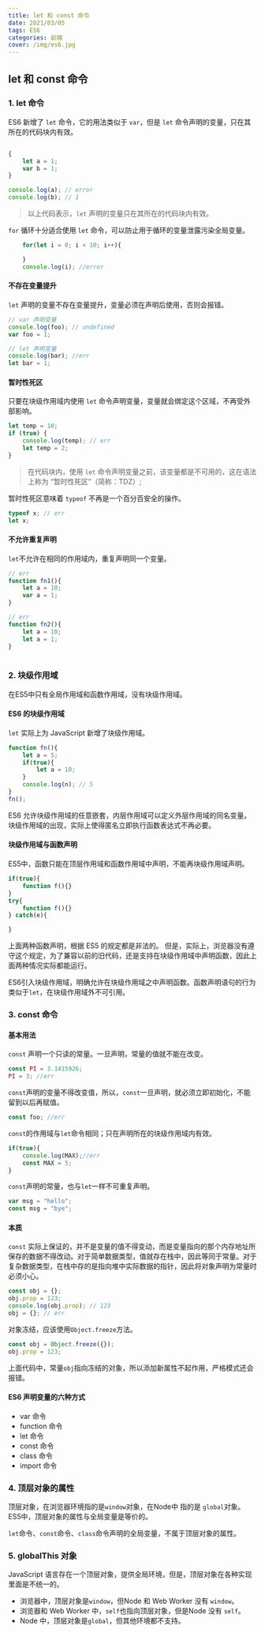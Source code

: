 ```yaml
---
title: let 和 const 命令
date: 2021/03/05
tags: ES6
categories: 前端
cover: /img/es6.jpg
---
```


## let 和 const 命令

### 1. let 命令

ES6 新增了 `let` 命令，它的用法类似于 `var`，但是 `let` 命令声明的变量，只在其所在的代码块内有效。
```javascript

{
    let a = 1;
    var b = 1;
}

console.log(a); // error
console.log(b); // 1
```
> 以上代码表示，`let` 声明的变量只在其所在的代码块内有效。

`for` 循环十分适合使用 `let` 命令，可以防止用于循环的变量泄露污染全局变量。
```javascript
    for(let i = 0; i < 10; i++){

    }
    console.log(i); //error
```

#### 不存在变量提升

`let` 声明的变量不存在变量提升，变量必须在声明后使用，否则会报错。

```javascript
// var 声明变量
console.log(foo); // undefined
var foo = 1;

// let 声明变量
console.log(bar); //err
let bar = 1;
```

#### 暂时性死区

只要在块级作用域内使用 `let` 命令声明变量，变量就会绑定这个区域，不再受外部影响。

```javascript
let temp = 10;
if (true) {
    console.log(temp); // err
    let temp = 2;
}
```
> 在代码块内，使用 `let` 命令声明变量之前，该变量都是不可用的，这在语法上称为 “暂时性死区”（简称：TDZ）;

暂时性死区意味着 `typeof` 不再是一个百分百安全的操作。

```javascript
typeof x; // err
let x;
```
#### 不允许重复声明

`let`不允许在相同的作用域内，重复声明同一个变量。

```javascript
// err
function fn1(){
    let a = 10;
    var a = 1;
}

// err
function fn2(){
    let a = 10;
    let a = 1;
}
    
```
### 2. 块级作用域

在ES5中只有全局作用域和函数作用域，没有块级作用域。

#### ES6 的块级作用域

`let` 实际上为 JavaScript 新增了块级作用域。

```javascript
function fn(){
    let a = 5;
    if(true){
        let a = 10;
    }
    console.log(n); // 5
}
fn();
```
ES6 允许块级作用域的任意嵌套，内层作用域可以定义外层作用域的同名变量。
块级作用域的出现，实际上使得匿名立即执行函数表达式不再必要。

#### 块级作用域与函数声明

ES5中，函数只能在顶层作用域和函数作用域中声明，不能再块级作用域声明。

```javascript
if(true){
    function f(){}
}
try{
    function f(){}
} catch(e){

}
```
上面两种函数声明，根据 ES5 的规定都是非法的。
但是，实际上，浏览器没有遵守这个规定，为了兼容以前的旧代码，还是支持在块级作用域中声明函数，因此上面两种情况实际都能运行。

ES6引入块级作用域，明确允许在块级作用域之中声明函数。函数声明语句的行为类似于`let`，在块级作用域外不可引用。

### 3. const 命令

#### 基本用法
`const` 声明一个只读的常量。一旦声明，常量的值就不能在改变。

```javascript
const PI = 3.1415926;
PI = 3; //err
```

`const`声明的变量不得改变值，所以，`const`一旦声明，就必须立即初始化，不能留到以后再赋值。

```javascript
const foo; //err
```
`const`的作用域与`let`命令相同；只在声明所在的块级作用域内有效。
```javascript
if(true){
    console.log(MAX);//err
    const MAX = 5;
}
```

`const`声明的常量，也与`let`一样不可重复声明。

```javascript
var msg = "hello";
const msg = "bye";
```

#### 本质
`const` 实际上保证的，并不是变量的值不得变动，而是变量指向的那个内存地址所保存的数据不得改动。对于简单数据类型，值就存在栈中，因此等同于常量。对于复杂数据类型，在栈中存的是指向堆中实际数据的指针，因此将对象声明为常量时必须小心。

```javascript
const obj = {};
obj.prop = 123;
console.log(obj.prop); // 123
obj = {}; // err
```
对象冻结，应该使用`Object.freeze`方法。

```javascript
const obj = Object.freeze({});
obj.prop = 123;
```
上面代码中，常量`obj`指向冻结的对象，所以添加新属性不起作用，严格模式还会报错。

#### ES6 声明变量的六种方式
- var 命令
- function 命令
- let 命令
- const 命令
- class 命令
- import 命令

### 4. 顶层对象的属性

顶层对象，在浏览器环境指的是`window`对象，在Node中 指的是 `global`对象。ES5中，顶层对象的属性与全局变量是等价的。

`let`命令、`const`命令、`class`命令声明的全局变量，不属于顶层对象的属性。

### 5. globalThis 对象

JavaScript 语言存在一个顶层对象，提供全局环境，但是，顶层对象在各种实现里面是不统一的。
- 浏览器中，顶层对象是`window`，但Node 和 Web Worker 没有 `window`。
- 浏览器和 Web Worker 中，`self`也指向顶层对象，但是Node 没有 `self`。
- Node 中，顶层对象是`global`，但其他环境都不支持。